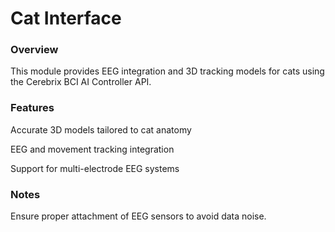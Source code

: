 # Cat Interface

### Overview

This module provides EEG integration and 3D tracking models for cats using the Cerebrix BCI AI Controller API.

### Features

Accurate 3D models tailored to cat anatomy

EEG and movement tracking integration

Support for multi-electrode EEG systems

### Notes

Ensure proper attachment of EEG sensors to avoid data noise.
